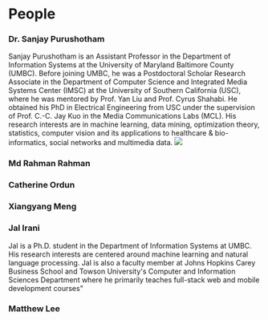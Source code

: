 # People

### Dr. Sanjay Purushotham
Sanjay Purushotham is an Assistant Professor in the Department of Information Systems at the University of Maryland Baltimore County (UMBC). Before joining UMBC, he was a Postdoctoral Scholar Research Associate in the Department of Computer Science and Integrated Media Systems Center (IMSC) at the University of Southern California (USC), where he was mentored by Prof. Yan Liu and Prof. Cyrus Shahabi. He obtained his PhD in Electrical Engineering from USC under the supervision of Prof. C.-C. Jay Kuo in the Media Communications Labs (MCL). His research interests are in machine learning, data mining, optimization theory, statistics, computer vision and its applications to healthcare & bio-informatics, social networks and multimedia data. <a href="https://informationsystems.umbc.edu/home/research/is-poster-day/"><img src="https://img.shields.io/badge/-CV-yellow"></img></a>

### Md Rahman Rahman

### Catherine Ordun

### Xiangyang Meng

### Jal Irani
Jal is a Ph.D. student in the Department of Information Systems at UMBC. His research interests are centered around machine learning and natural language processing. Jal is also a faculty member at Johns Hopkins Carey Business School and Towson University's Computer and Information Sciences Department where he primarily teaches full-stack web and mobile development courses"

### Matthew Lee

